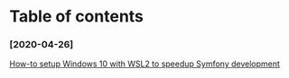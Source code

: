 # Table of contents

### [2020-04-26]
[How-to setup Windows 10 with WSL2 to speedup Symfony development](wsl2/wsl2.md)